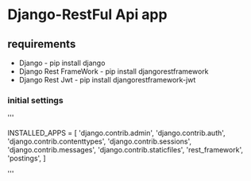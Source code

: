 # Django-RestFul Api app

## requirements 
* Django - pip install django
* Django Rest FrameWork  - pip install djangorestframework
* Django Rest Jwt - pip install djangorestframework-jwt

### initial settings 
 '''

 INSTALLED_APPS = [
    'django.contrib.admin',
    'django.contrib.auth',
    'django.contrib.contenttypes',
    'django.contrib.sessions',
    'django.contrib.messages',
    'django.contrib.staticfiles',
    'rest_framework',
    'postings',
]

'''